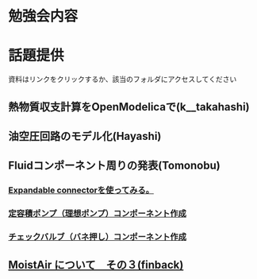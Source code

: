 ﻿# 勉強会内容

# 話題提供  
資料はリンクをクリックするか、該当のフォルダにアクセスしてください  


## 熱物質収支計算をOpenModelicaで(k__takahashi)  

## 油空圧回路のモデル化(Hayashi)  

## Fluidコンポーネント周りの発表(Tomonobu)  

### [Expandable connectorを使ってみる。](http://virtuallabmodelica.blog.jp/archives/17265355.html)  
### [定容積ポンプ（理想ポンプ）コンポーネント作成](http://virtuallabmodelica.blog.jp/archives/16856963.html)  
### [チェックバルブ（バネ押し）コンポーネント作成](http://virtuallabmodelica.blog.jp/archives/16946290.html)  

## [MoistAir について　その３(finback)](https://www.amane.to/archives/339)
